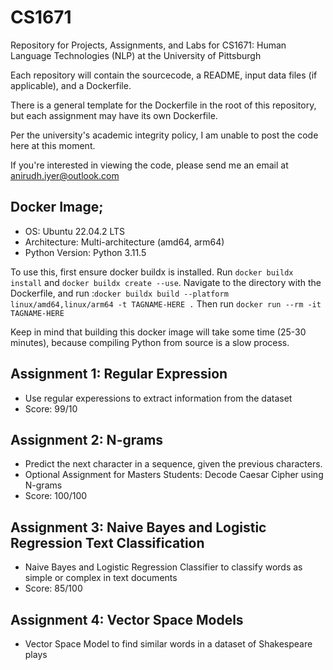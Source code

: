 # CS1671
Repository for Projects, Assignments, and Labs for CS1671: Human Language Technologies (NLP) at the University of Pittsburgh

Each repository will contain the sourcecode, a README, input data files (if applicable), and a Dockerfile.

There is a general template for the Dockerfile in the root of this repository, but each assignment may have its own Dockerfile.

Per the university's academic integrity policy, I am unable to post the code here at this moment.

If you're interested in viewing the code, please send me an email at [anirudh.iyer@outlook.com](mailto:anirudh.iyer@outlook.com)

## Docker Image;
- OS: Ubuntu 22.04.2 LTS
- Architecture: Multi-architecture (amd64, arm64)
- Python Version: Python 3.11.5

To use this, first ensure docker buildx is installed. Run `docker buildx install` and `docker buildx create --use`.
Navigate to the directory with the Dockerfile, and run :`docker buildx build --platform linux/amd64,linux/arm64 -t TAGNAME-HERE .`
Then run `docker run --rm -it TAGNAME-HERE`

Keep in mind that building this docker image will take some time (25-30 minutes), because compiling Python from source is a slow process.

## Assignment 1: Regular Expression
- Use regular experessions to extract information from the dataset
- Score: 99/10

## Assignment 2: N-grams
- Predict the next character in a sequence, given the previous characters.
- Optional Assignment for Masters Students: Decode Caesar Cipher using N-grams
- Score: 100/100

## Assignment 3: Naive Bayes and Logistic Regression Text Classification
- Naive Bayes and Logistic Regression Classifier to classify words as simple or complex in text documents
- Score: 85/100

## Assignment 4: Vector Space Models
- Vector Space Model to find similar words in a dataset of Shakespeare plays